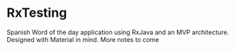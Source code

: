 # RxTesting

Spanish Word of the day application using RxJava and an MVP architecture. Designed with Material in mind. More notes to come

